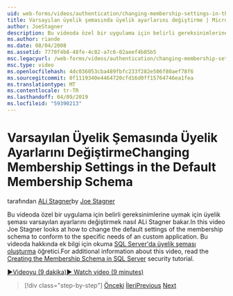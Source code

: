 ```yaml
---
uid: web-forms/videos/authentication/changing-membership-settings-in-the-default-membership-schema
title: Varsayılan üyelik şemasında üyelik ayarlarını değiştirme | Microsoft Docs
author: JoeStagner
description: Bu videoda özel bir uygulama için belirli gereksinimlerine uymak için üyelik şeması varsayılan ayarlarını değiştirmek nasıl ALi Stagner bakar. İçin...
ms.author: riande
ms.date: 08/04/2008
ms.assetid: 7770f4b8-48fe-4c82-a7c6-02aeef4b85b5
msc.legacyurl: /web-forms/videos/authentication/changing-membership-settings-in-the-default-membership-schema
msc.type: video
ms.openlocfilehash: 4dc036053cba489fbfc233f282e506f80aef78f6
ms.sourcegitcommit: 0f1119340e4464720cfd16d0ff15764746ea1fea
ms.translationtype: MT
ms.contentlocale: tr-TR
ms.lasthandoff: 04/09/2019
ms.locfileid: "59390213"
---
```

# <a name="changing-membership-settings-in-the-default-membership-schema"></a><span data-ttu-id="9afe0-104">Varsayılan Üyelik Şemasında Üyelik Ayarlarını Değiştirme</span><span class="sxs-lookup"><span data-stu-id="9afe0-104">Changing Membership Settings in the Default Membership Schema</span></span>

<span data-ttu-id="9afe0-105">tarafından [ALi Stagner](https://github.com/JoeStagner)</span><span class="sxs-lookup"><span data-stu-id="9afe0-105">by [Joe Stagner](https://github.com/JoeStagner)</span></span>

<span data-ttu-id="9afe0-106">Bu videoda özel bir uygulama için belirli gereksinimlerine uymak için üyelik şeması varsayılan ayarlarını değiştirmek nasıl ALi Stagner bakar.</span><span class="sxs-lookup"><span data-stu-id="9afe0-106">In this video Joe Stagner looks at how to change the default settings of the membership schema to conform to the specific needs of an custom application.</span></span> <span data-ttu-id="9afe0-107">Bu videoda hakkında ek bilgi için okuma [SQL Server'da üyelik şeması oluşturma](../../overview/older-versions-security/membership/creating-the-membership-schema-in-sql-server-vb.md) öğretici.</span><span class="sxs-lookup"><span data-stu-id="9afe0-107">For additional information about this video, read the [Creating the Membership Schema in SQL Server](../../overview/older-versions-security/membership/creating-the-membership-schema-in-sql-server-vb.md) security tutorial.</span></span>

[<span data-ttu-id="9afe0-108">&#9654;Videoyu (9 dakika)</span><span class="sxs-lookup"><span data-stu-id="9afe0-108">&#9654; Watch video (9 minutes)</span></span>](https://channel9.msdn.com/Blogs/ASP-NET-Site-Videos/changing-membership-settings-in-the-default-membership-schema)

> [!div class="step-by-step"]
> <span data-ttu-id="9afe0-109">[Önceki](configuring-sql-to-work-with-membership-schemas.md)
> [İleri](creating-user-accounts-with-the-create-user-wizard.md)</span><span class="sxs-lookup"><span data-stu-id="9afe0-109">[Previous](configuring-sql-to-work-with-membership-schemas.md)
[Next](creating-user-accounts-with-the-create-user-wizard.md)</span></span>
